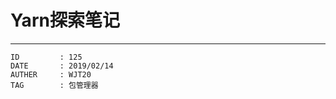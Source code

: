 
# Yarn探索笔记 #

---

```
ID         : 125
DATE       : 2019/02/14
AUTHER     : WJT20
TAG        : 包管理器
```
